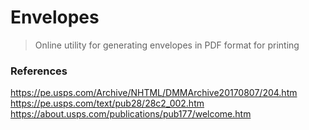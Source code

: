 # Envelopes
> Online utility for generating envelopes in PDF format for printing

### References

https://pe.usps.com/Archive/NHTML/DMMArchive20170807/204.htm
https://pe.usps.com/text/pub28/28c2_002.htm
https://about.usps.com/publications/pub177/welcome.htm

